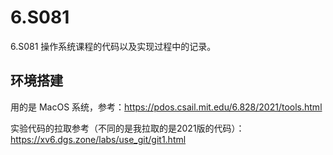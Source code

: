 # 6.S081

6.S081 操作系统课程的代码以及实现过程中的记录。



## 环境搭建

用的是 MacOS 系统，参考：https://pdos.csail.mit.edu/6.828/2021/tools.html

实验代码的拉取参考（不同的是我拉取的是2021版的代码）：https://xv6.dgs.zone/labs/use_git/git1.html